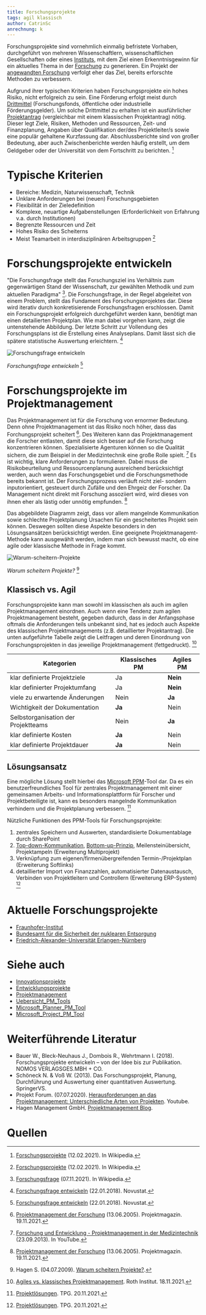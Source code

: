 ```yaml
---
title: Forschungsprojekte
tags: agil klassisch
author: CatrinSc
anrechnung: k
---
```


Forschungsprojekte sind vornehmlich einmalig befristete Vorhaben, durchgeführt von mehreren Wissenschaftlern, wissenschaftlichen Gesellschaften oder eines [Instituts](https://de.wikipedia.org/wiki/Institut_(Organisation)), mit dem Ziel einen Erkenntnisgewinn für ein aktuelles Thema in der [Forschung](https://de.wikipedia.org/wiki/Forschung) zu generieren. Ein Projekt der [angewandten Forschung](https://de.wikipedia.org/wiki/Angewandte_Wissenschaft) verfolgt eher das Ziel, bereits erforschte Methoden zu verbessern.

Aufgrund ihrer typischen Kriterien haben Forschungsprojekte ein hohes Risiko, nicht erfolgreich zu sein. Eine Förderung erfolgt meist durch [Drittmittel](https://de.wikipedia.org/wiki/Drittmittel) (Forschungsfonds, öffentliche oder industrielle Förderungsgelder). Um solche Drittmittel zu erhalten ist ein ausführlicher [Projektantrag](Projektantrag.md) (vergleichbar mit einem klassischen Projektantrag) nötig. Dieser legt Ziele, Risiken, Methoden und Ressourcen, Zeit- und Finanzplanung, Angaben über Qualifikation der/des Projektleiter/s sowie eine populär gehaltene Kurzfassung dar. Abschlussberichte sind von großer Bedeutung, aber auch Zwischenberichte werden häufig erstellt, um dem Geldgeber oder der Universität von dem Fortschritt zu berichten. [^1]

# Typische Kriterien
* Bereiche: Medizin, Naturwissenschaft, Technik 
* Unklare Anforderungen bei (neuen) Forschungsgebieten
* Flexibilität in der Zieledefinition
* Komplexe, neuartige Aufgabenstellungen (Erforderlichkeit von Erfahrung v.a. durch Institutionen) 
* Begrenzte Ressourcen und Zeit
* Hohes Risiko des Scheiterns
* Meist Teamarbeit in interdisziplinären Arbeitsgruppen [^1]

# Forschungsprojekte entwickeln
"Die Forschungsfrage stellt das Forschungsziel ins Verhältnis zum gegenwärtigen Stand der Wissenschaft, zur gewählten Methodik und zum aktuellen Paradigma" [^8]. Die Forschungsfrage, in der Regel abgeleitet von einem Problem, stellt das Fundament des Forschungsprojektes dar. Diese wird iterativ durch konkretisierende Forschungsfragen erschlossen. Damit ein Forschungsprojekt erfolgreich durchgeführt werden kann, benötigt man einen detailierten Projektplan. Wie man dabei vorgehen kann, zeigt die untenstehende Abbildung. Der letzte Schritt zur Vollendung des Forschungsplans ist die Erstellung eines Analyseplans. Damit lässt sich die spätere statistische Auswertung erleichtern. [^7] 


![Forschungsfrage entwickeln](Forschungsprojekte/Forschungsfrage-entwickeln.jpg)

*Forschungsfrage entwickeln* [^7]

# Forschungsprojekte im Projektmanagement
Das Projektmanagement ist für die Forschung von ernormer Bedeutung. Denn ohne Projektmanagement ist das Risiko noch höher, dass das Forchungsprojekt scheitert [^2]. Des Weiteren kann das Projektmanagement die Forscher entlasten, damit diese sich besser auf die Forschung konzentrieren können. Spezialisierte Agenturen können so die Qualität sichern, die zum Beispiel in der Medizintechnik eine große Rolle spielt. [^5] 
Es ist wichtig, klare Anforderungen zu formulieren. Dabei muss die Risikobeurteilung und Ressourcenplanung ausreichend berücksichtigt werden, auch wenn das Forschungsgebiet und die Forschungsmethode bereits bekannt ist. Der Forschungsprozess verläuft nicht ziel- sondern inputorientiert, gesteuert durch Zufälle und den Ehrgeiz der Forscher. Da Management nicht direkt mit Forschung assoziiert wird, wird dieses von ihnen eher als lästig oder unnötig empfunden. [^2] 

Das abgebildete Diagramm zeigt, dass vor allem mangelnde Kommunikation sowie schlechte Projektplanung Ursachen für ein gescheitertes Projekt sein können. Deswegen sollten diese Aspekte besonders in den Lösungsansätzen berücksichtigt werden. Eine geeignete Projektmanagemt-Methode kann ausgewählt werden, indem man sich bewusst macht, ob eine agile oder klassische Methode in Frage kommt. 

![Warum-scheitern-Projekte](Forschungsprojekte/Warum-scheitern-Projekte.jpg)

*Warum scheitern Projekte?* [^6]


## Klassisch vs. Agil
Forschungsprojekte kann man sowohl im klassischen als auch im agilen Projektmanagement einordnen. Auch wenn eine Tendenz zum agilen Projektmanagement besteht, gegeben dadurch, dass in der Anfangsphase oftmals die Anforderungen teils unbekannt sind, hat es jedoch auch Aspekte des klassischen Projektmanagements (z.B. detaillierter Projektantrag). Die unten aufgeführte Tabelle zeigt die Leitfragen und deren Einordnung von Forschungsprojekten in das jeweilige Projektmanagement (fettgedruckt). [^3]


| Kategorien | Klassisches PM | Agiles PM |
| ------------- | ------------- | ------------- |
| klar definierte Projektziele | Ja | **Nein**  |
| klar definierter Projektumfang | Ja | **Nein** |
| viele zu erwartende Änderungen | Nein | **Ja**  |
| Wichtigkeit der Dokumentation | **Ja**  | Nein |
| Selbstorganisation der Projektteams | Nein  | **Ja** |
| klar definierte Kosten | **Ja**  | Nein |
| klar definierte Projektdauer | **Ja**  | Nein | 


## Lösungsansatz
Eine mögliche Lösung stellt hierbei das [Microsoft PPM](https://www.microsoft.com/de-de/microsoft-365/project/project-portfolio-management)-Tool dar. Da es ein benutzerfreundliches Tool für zentrales Projektmanagement mit einer gemeinsamen Arbeits- und Informationsplattform für Forscher und Projektbeteiligte ist, kann es besonders mangelnde Kommunikation verhindern und die Projektplanung verbessern. [^4] 

Nützliche Funktionen des PPM-Tools für Forschungsprojekte:
1. zentrales Speichern und Auswerten, standardisierte Dokumentablage durch SharePoint
2. [Top-down-Kommunikation](https://de.wikipedia.org/wiki/Top-down_und_Bottom-up), [Bottom-up-Prinzip](https://de.wikipedia.org/wiki/Top-down_und_Bottom-up), Meilensteinübersicht, Projektampeln (Erweiterung Multiprojekt)
3. Verknüpfung zum eigenen/firmenübergreifenden Termin-/Projektplan (Erweiterung Softlinks)
4. detaillierter Import von Finanzzahlen, automatisierter Datenaustausch, Verbinden von Projektleitern und Controllern (Erweiterung ERP-System) [^4]


# Aktuelle Forschungsprojekte

* [Fraunhofer-Institut](https://www.ise.fraunhofer.de/de/forschungsprojekte/aktuell.html)
* [Bundesamt für die Sicherheit der nuklearen Entsorgung](https://www.base.bund.de/DE/themen/fa/soa/projekte-aktuell/projekte-aktuell.html)
* [Friedrich-Alexander-Universität Erlangen-Nürnberg](https://www.fau.de/research/)


# Siehe auch

* [Innovationsprojekte](Innovationsprojekte.md)
* [Entwicklungsprojekte](Entwicklungsprojekte.md)
* [Projektmanagement](Projektmanagement.md)
* [Uebersicht_PM_Tools](Uebersicht_PM_Tools.md)
* [Microsoft_Planner_PM_Tool](Microsoft_Project_PM_Tool.md)
* [Microsoft_Project_PM_Tool](Microsoft_Project_PM_Tool.md)

# Weiterführende Literatur

* Bauer W., Bleck-Neuhaus J., Dombois R., Wehrtmann I. (2018). Forschungsprojekte entwickeln – von der Idee bis zur Publikation. NOMOS VERLAGSGES.MBH + CO.
* Schöneck N. & Voß W. (2013). Das Forschungsprojekt, Planung, Durchführung und Auswertung einer quantitativen Auswertung. SpringerVS.
* Projekt Forum. (07.07.2020). [Herausforderungen an das Projektmanagement: Unterschiedliche Arten von Projekten](https://www.youtube.com/watch?v=Ar-qjMOsh7U). Youtube. 
* Hagen Management GmbH. [Projektmanagement Blog](https://pm-blog.com/).


# Quellen

[^1]: [Forschungsprojekte](https://de.wikipedia.org/wiki/Forschungsprojekt) (12.02.2021). In Wikipedia.
[^2]: [Projektmanagement der Forschung](https://www.projektmagazin.de/artikel/projektmanagement-der-forschung_6806) (13.06.2005). Projektmagazin. 19.11.2021.
[^3]: [Agiles vs. klassisches Projektmanagement](https://www.roth-institut.de/roth-wissens-journal/wissen-f%C3%BChrung/agiles-vs-klassisches-projektmanagement/). Roth Institut. 18.11.2021.
[^4]: [Projektlösungen](https://www.theprojectgroup.com/de/ms-project-loesungen/projektmanagement-forschung). TPG. 20.11.2021.
[^5]: [Forschung und Entwicklung - Projektmanagement in der Medizintechnik](https://www.youtube.com/watch?v=6YxbcjEYUj0) (23.09.2013). In YouTube.
[^6]: Hagen S. (04.07.2009). [Warum scheitern Projekte?](https://pm-blog.com/2009/07/04/warum-scheitern-projekte/). 
[^7]: [Forschungsfrage entwickeln](https://novustat.com/statistik-blog/forschungsfrage-entwickeln-und-datenanalyse-planen.html#:~:text=%20Forschungsfrage%20entwickeln%20und%20Datenanalyse%20planen%3A%20In%209,entwickeln%20Sie%20nun%20die%20Hypothesen.%20Hypothesen...%20More%20) (22.01.2018). Novustat.
[^8]:  [Forschungsfrage](https://de.wikipedia.org/wiki/Forschungsfrage) (07.11.2021). In Wikipedia.
